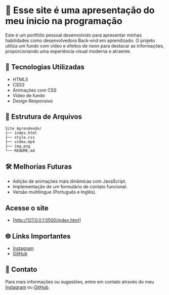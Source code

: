 # 💼 Esse site é uma apresentação do meu ínicio na programação

Este é um portfólio pessoal desenvolvido para apresentar minhas habilidades como desenvolvedora Back-end em aprendizado. O projeto utiliza um fundo com vídeo e efeitos de neon para destacar as informações, proporcionando uma experiência visual moderna e atraente.

## 🚀 Tecnologias Utilizadas
- HTML5
- CSS3
- Animações com CSS
- Vídeo de fundo
- Design Responsivo

## 📂 Estrutura de Arquivos
```
Site Aprendendo/
├── index.html
├── style.css
├── video.mp4
├── img.png
└── README.md
```
## 🛠️ Melhorias Futuras
- Adição de animações mais dinâmicas com JavaScript.
- Implementação de um formulário de contato funcional.
- Versão multilíngue (Português e Inglês).

## Acesse o site
- [http://127.0.0.1:5500/index.html]
  
## 🌐 Links Importantes
- [Instagram](#)
- [GitHub](https://github.com/acpfromualdo)

## 📧 Contato
Para mais informações ou sugestões, entre em contato através do meu [Instagram](#) ou [GitHub](https://github.com/acpfromualdo).
